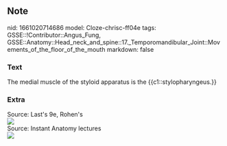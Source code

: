 ## Note
nid: 1661020714686
model: Cloze-chrisc-ff04e
tags: GSSE::!Contributor::Angus_Fung, GSSE::Anatomy::Head_neck_and_spine::17._Temporomandibular_Joint::Movements_of_the_floor_of_the_mouth
markdown: false

### Text
The medial muscle of the styloid apparatus is the {{c1::stylopharyngeus.}}

### Extra
<div>
  Source: Last's 9e, Rohen's
</div><img src=
"paste-ebee4ed2148e26cb5d0b30480c6a680ebe2dc31e.jpg">
<div>
  Source: Instant Anatomy lectures
  <div><img src="styloid-apparatus-7-638.jpg"></div>
</div>
